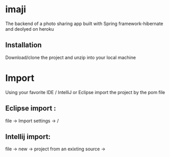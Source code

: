 # imaji
The backend of a photo sharing app built with Spring framework-hibernate and deolyed on heroku

## Installation 
Download/clone the project and unzip into your local machine

# Import
Using your favorite IDE / IntelliJ or Eclipse
import the project by the pom file

## Eclipse import :
file -> Import settings -> /<path to your project directory>

## Intellij import:
file -> new -> project from an exixting source -> <path to your project directory>

